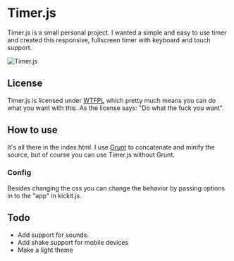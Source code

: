 # Timer.js

Timer.js is a small personal project. I wanted a simple and easy to use timer and created this responsive, fullscreen timer with keyboard and touch support.

![Timer.js](https://dl.dropboxusercontent.com/u/6306766/tobiasbleckert.se/timer.js.png)

## License
Timer.js is licensed under [WTFPL](http://www.wtfpl.net/) which pretty much means you can do what you want with this. As the license says: "Do what the fuck you want".

## How to use
It's all there in the index.html. I use [Grunt](http://gruntjs.com/) to concatenate and minify the source, but of course you can use Timer.js without Grunt.

### Config
Besides changing the css you can change the behavior by passing options in to the "app" in kickit.js.

## Todo
* Add support for sounds.
* Add shake support for mobile devices
* Make a light theme